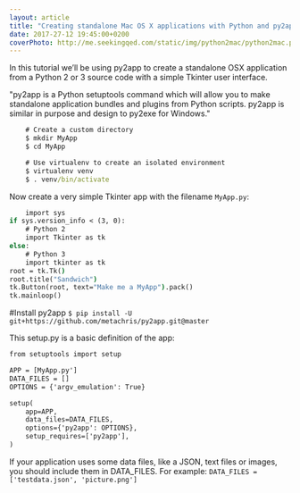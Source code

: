 ```yaml
---
layout: article
title: "Creating standalone Mac OS X applications with Python and py2app"
date: 2017-27-12 19:45:00+0200
coverPhoto: http://me.seekingqed.com/static/img/python2mac/python2mac.png
---
```


In this tutorial we’ll be using py2app to create a standalone OSX application from a Python 2 or 3 source code with a simple Tkinter user interface.

"py2app is a Python setuptools command which will allow you to make standalone application bundles and plugins from Python scripts. py2app is similar in purpose and design to py2exe for Windows."

```cmd
	# Create a custom directory
	$ mkdir MyApp
	$ cd MyApp

	# Use virtualenv to create an isolated environment
	$ virtualenv venv
	$ . venv/bin/activate
```

Now create a very simple Tkinter app with the filename `MyApp.py`:

```cmd
	import sys
if sys.version_info < (3, 0):
    # Python 2
    import Tkinter as tk
else:
    # Python 3
    import tkinter as tk
root = tk.Tk()
root.title("Sandwich")
tk.Button(root, text="Make me a MyApp").pack()
tk.mainloop()
```
#Install py2app
`$ pip install -U git+https://github.com/metachris/py2app.git@master`

This setup.py is a basic definition of the app:

```cmd
from setuptools import setup

APP = [MyApp.py']
DATA_FILES = []
OPTIONS = {'argv_emulation': True}

setup(
    app=APP,
    data_files=DATA_FILES,
    options={'py2app': OPTIONS},
    setup_requires=['py2app'],
)
```

If your application uses some data files, like a JSON, text files or images, you should include them in DATA_FILES. For example:
`DATA_FILES = ['testdata.json', 'picture.png']`





